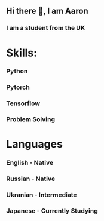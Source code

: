 ## Hi there 👋, I am Aaron
### I am a student from the UK

# Skills:
### Python
### Pytorch
### Tensorflow
### Problem Solving

# Languages
### English - Native
### Russian - Native
### Ukranian - Intermediate
### Japanese - Currently Studying
